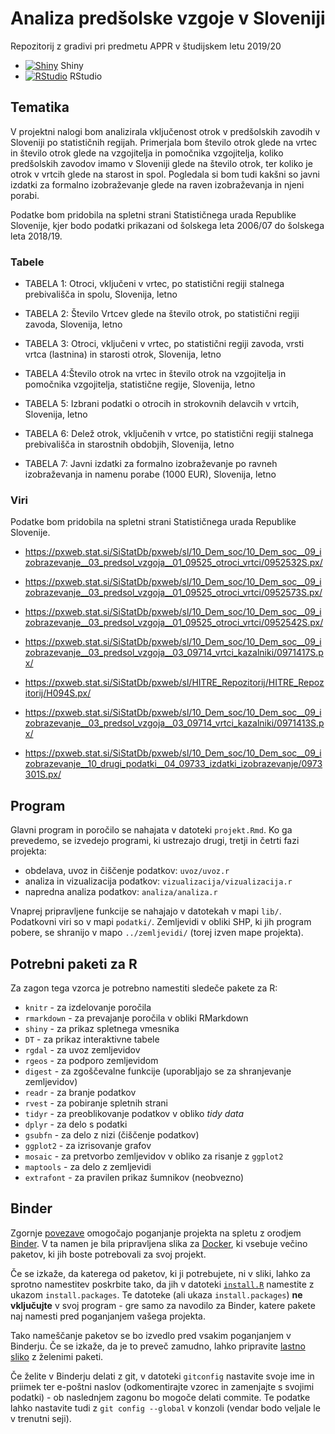 # Analiza predšolske vzgoje v Sloveniji

Repozitorij z gradivi pri predmetu APPR v študijskem letu 2019/20

* [![Shiny](http://mybinder.org/badge.svg)](http://mybinder.org/v2/gh/jaanos/APPR-2019-20/master?urlpath=shiny/APPR-2019-20/projekt.Rmd) Shiny
* [![RStudio](http://mybinder.org/badge.svg)](http://mybinder.org/v2/gh/jaanos/APPR-2019-20/master?urlpath=rstudio) RStudio

## Tematika

V projektni nalogi bom analizirala vključenost otrok v predšolskih zavodih v Sloveniji po statističnih regijah.
Primerjala bom število otrok glede na vrtec in število otrok glede na vzgojitelja in pomočnika vzgojitelja, koliko predšolskih zavodov imamo v Sloveniji glede na število otrok, ter koliko je otrok v vrtcih glede na starost in spol. Pogledala si bom tudi kakšni so javni izdatki za formalno izobraževanje glede na raven izobraževanja in njeni porabi.

Podatke bom pridobila na spletni strani Statističnega urada Republike Slovenije, kjer bodo podatki prikazani od šolskega leta 2006/07 do šolskega leta 2018/19.


### Tabele

* TABELA 1: Otroci, vključeni v vrtec, po statistični regiji stalnega prebivališča in spolu, Slovenija, letno

* TABELA 2: Število Vrtcev glede na število otrok, po statistični regiji zavoda, Slovenija, letno

* TABELA 3: Otroci, vključeni v vrtec, po statistični regiji zavoda, vrsti vrtca (lastnina) in starosti otrok, Slovenija, letno

* TABELA 4:Število otrok na vrtec in število otrok na vzgojitelja in pomočnika vzgojitelja, statistične regije, Slovenija, letno

* TABELA 5: Izbrani podatki o otrocih in strokovnih delavcih v vrtcih, Slovenija, letno

* TABELA 6: Delež otrok, vključenih v vrtce, po statistični regiji stalnega prebivališča in starostnih obdobjih, Slovenija, letno

* TABELA 7: Javni izdatki za formalno izobraževanje po ravneh izobraževanja in namenu porabe (1000 EUR), Slovenija, letno

### Viri

Podatke bom pridobila na spletni strani Statističnega urada Republike Slovenije.

* https://pxweb.stat.si/SiStatDb/pxweb/sl/10_Dem_soc/10_Dem_soc__09_izobrazevanje__03_predsol_vzgoja__01_09525_otroci_vrtci/0952532S.px/

* https://pxweb.stat.si/SiStatDb/pxweb/sl/10_Dem_soc/10_Dem_soc__09_izobrazevanje__03_predsol_vzgoja__01_09525_otroci_vrtci/0952573S.px/

* https://pxweb.stat.si/SiStatDb/pxweb/sl/10_Dem_soc/10_Dem_soc__09_izobrazevanje__03_predsol_vzgoja__01_09525_otroci_vrtci/0952542S.px/

* https://pxweb.stat.si/SiStatDb/pxweb/sl/10_Dem_soc/10_Dem_soc__09_izobrazevanje__03_predsol_vzgoja__03_09714_vrtci_kazalniki/0971417S.px/

* https://pxweb.stat.si/SiStatDb/pxweb/sl/HITRE_Repozitorij/HITRE_Repozitorij/H094S.px/


* https://pxweb.stat.si/SiStatDb/pxweb/sl/10_Dem_soc/10_Dem_soc__09_izobrazevanje__03_predsol_vzgoja__03_09714_vrtci_kazalniki/0971413S.px/

* https://pxweb.stat.si/SiStatDb/pxweb/sl/10_Dem_soc/10_Dem_soc__09_izobrazevanje__10_drugi_podatki__04_09733_izdatki_izobrazevanje/0973301S.px/


## Program

Glavni program in poročilo se nahajata v datoteki `projekt.Rmd`.
Ko ga prevedemo, se izvedejo programi, ki ustrezajo drugi, tretji in četrti fazi projekta:

* obdelava, uvoz in čiščenje podatkov: `uvoz/uvoz.r`
* analiza in vizualizacija podatkov: `vizualizacija/vizualizacija.r`
* napredna analiza podatkov: `analiza/analiza.r`

Vnaprej pripravljene funkcije se nahajajo v datotekah v mapi `lib/`.
Podatkovni viri so v mapi `podatki/`.
Zemljevidi v obliki SHP, ki jih program pobere,
se shranijo v mapo `../zemljevidi/` (torej izven mape projekta).

## Potrebni paketi za R

Za zagon tega vzorca je potrebno namestiti sledeče pakete za R:

* `knitr` - za izdelovanje poročila
* `rmarkdown` - za prevajanje poročila v obliki RMarkdown
* `shiny` - za prikaz spletnega vmesnika
* `DT` - za prikaz interaktivne tabele
* `rgdal` - za uvoz zemljevidov
* `rgeos` - za podporo zemljevidom
* `digest` - za zgoščevalne funkcije (uporabljajo se za shranjevanje zemljevidov)
* `readr` - za branje podatkov
* `rvest` - za pobiranje spletnih strani
* `tidyr` - za preoblikovanje podatkov v obliko *tidy data*
* `dplyr` - za delo s podatki
* `gsubfn` - za delo z nizi (čiščenje podatkov)
* `ggplot2` - za izrisovanje grafov
* `mosaic` - za pretvorbo zemljevidov v obliko za risanje z `ggplot2`
* `maptools` - za delo z zemljevidi
* `extrafont` - za pravilen prikaz šumnikov (neobvezno)

## Binder

Zgornje [povezave](#analiza-podatkov-s-programom-r-201819)
omogočajo poganjanje projekta na spletu z orodjem [Binder](https://mybinder.org/).
V ta namen je bila pripravljena slika za [Docker](https://www.docker.com/),
ki vsebuje večino paketov, ki jih boste potrebovali za svoj projekt.

Če se izkaže, da katerega od paketov, ki ji potrebujete, ni v sliki,
lahko za sprotno namestitev poskrbite tako,
da jih v datoteki [`install.R`](install.R) namestite z ukazom `install.packages`.
Te datoteke (ali ukaza `install.packages`) **ne vključujte** v svoj program -
gre samo za navodilo za Binder, katere pakete naj namesti pred poganjanjem vašega projekta.

Tako nameščanje paketov se bo izvedlo pred vsakim poganjanjem v Binderju.
Če se izkaže, da je to preveč zamudno,
lahko pripravite [lastno sliko](https://github.com/jaanos/APPR-docker) z želenimi paketi.

Če želite v Binderju delati z git,
v datoteki `gitconfig` nastavite svoje ime in priimek ter e-poštni naslov
(odkomentirajte vzorec in zamenjajte s svojimi podatki) -
ob naslednjem zagonu bo mogoče delati commite.
Te podatke lahko nastavite tudi z `git config --global` v konzoli
(vendar bodo veljale le v trenutni seji).
